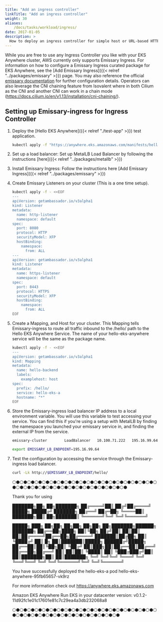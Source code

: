```yaml
---
title: "Add an ingress controller"
linkTitle: "Add an ingress controller"
weight: 30
aliases:
    /docs/tasks/workload/ingress/
date: 2017-01-05
description: >
  How to deploy an ingress controller for simple host or URL-based HTTP routing into workload running in EKS-A
---
```


While you are free to use any Ingress Controller you like with your EKS Anywhere cluster, AWS currently only supports Emissary Ingress.
For information on how to configure a Emissary Ingress curated package for EKS Anywhere, see the [Add Emissary Ingress]({{< relref "../packages/emissary" >}}) page.
You may also reference the official [emissary documentation](https://www.getambassador.io/docs/emissary) for further configuration details. Operators can also leverage the CNI chaining feature from Isovalent where in both Cilium as the CNI and another CNI can work in a chain mode (https://docs.cilium.io/en/v1.13/installation/cni-chaining/).

## Setting up Emissary-ingress for Ingress Controller

1. Deploy the [Hello EKS Anywhere]({{< relref "./test-app" >}}) test application.
    ```bash
    kubectl apply -f "https://anywhere.eks.amazonaws.com/manifests/hello-eks-a.yaml"
    ```

2. Set up a load balancer: Set up MetalLB Load Balancer by following the instructions [here]({{< relref "../packages/metallb" >}})

3. Install Emissary Ingress: Follow the instructions here [Add Emissary Ingress]({{< relref "../packages/emissary" >}})

4. Create Emissary Listeners on your cluster (This is a one time setup).
   
    ```bash
    kubectl apply -f - <<EOF
    ---
    apiVersion: getambassador.io/v3alpha1
    kind: Listener
    metadata:
      name: http-listener
      namespace: default
    spec:
      port: 8080
      protocol: HTTP
      securityModel: XFP
      hostBinding:
        namespace:
          from: ALL
    ---
    apiVersion: getambassador.io/v3alpha1
    kind: Listener
    metadata:
      name: https-listener
      namespace: default
    spec:
      port: 8443
      protocol: HTTPS
      securityModel: XFP
      hostBinding:
        namespace:
          from: ALL
    EOF
    ```

5. Create a Mapping, and Host for your cluster. This Mapping tells Emissary-ingress to route all traffic inbound to the /hello/ path to the Hello EKS Anywhere Service. The name of your hello-eks-anywhere service will be the same as the package name.

    ```bash
    kubectl apply -f - <<EOF
    ---
    apiVersion: getambassador.io/v3alpha1
    kind: Mapping
    metadata:
      name: hello-backend
      labels:
        examplehost: host 
    spec:
      prefix: /hello/
      service: hello-eks-a
      hostname: "*"
    EOF
    ```  
 
6. Store the Emissary-ingress load balancer IP address to a local environment variable. You will use this variable to test accessing your service. You can find this if you're using a setup with MetalLB by finding the namespace you launched your emissary service in, and finding the external IP from the service.

    ```bash
    emissary-cluster        LoadBalancer   10.100.71.222   195.16.99.64   80:31794/TCP,443:31200/TCP

    export EMISSARY_LB_ENDPOINT=195.16.99.64
    ```   
 
1. Test the configuration by accessing the service through the Emissary-ingress load balancer.

    ```bash
    curl -Lk http://$EMISSARY_LB_ENDPOINT/hello/
    ```    
    ⬡⬢⬡⬢⬡⬢⬡⬢⬡⬢⬡⬢⬡⬢⬡⬢⬡⬢⬡⬢⬡⬢⬡⬢⬡⬢⬡⬢⬡⬢⬡⬢⬡⬢⬡⬢⬡⬢⬡⬢⬡⬢⬡⬢⬡⬢⬡⬢⬡⬢⬡⬢⬡⬢⬡⬢⬡⬢⬡⬢⬡⬢⬡⬢⬡⬢⬡⬢⬡⬢

    Thank you for using

    ███████╗██╗  ██╗███████╗
    ██╔════╝██║ ██╔╝██╔════╝
    █████╗  █████╔╝ ███████╗
    ██╔══╝  ██╔═██╗ ╚════██║
    ███████╗██║  ██╗███████║
    ╚══════╝╚═╝  ╚═╝╚══════╝

    █████╗ ███╗   ██╗██╗   ██╗██╗    ██╗██╗  ██╗███████╗██████╗ ███████╗
    ██╔══██╗████╗  ██║╚██╗ ██╔╝██║    ██║██║  ██║██╔════╝██╔══██╗██╔════╝
    ███████║██╔██╗ ██║ ╚████╔╝ ██║ █╗ ██║███████║█████╗  ██████╔╝█████╗
    ██╔══██║██║╚██╗██║  ╚██╔╝  ██║███╗██║██╔══██║██╔══╝  ██╔══██╗██╔══╝
    ██║  ██║██║ ╚████║   ██║   ╚███╔███╔╝██║  ██║███████╗██║  ██║███████╗
    ╚═╝  ╚═╝╚═╝  ╚═══╝   ╚═╝    ╚══╝╚══╝ ╚═╝  ╚═╝╚══════╝╚═╝  ╚═╝╚══════╝

    You have successfully deployed the hello-eks-a pod hello-eks-anywhere-95fb65657-vk9rz

    For more information check out
    https://anywhere.eks.amazonaws.com

    Amazon EKS Anywhere
    Run EKS in your datacenter
    version: v0.1.2-11d92fc1e01c17601e81c7c29ea4a3db232068a8

    ⬡⬢⬡⬢⬡⬢⬡⬢⬡⬢⬡⬢⬡⬢⬡⬢⬡⬢⬡⬢⬡⬢⬡⬢⬡⬢⬡⬢⬡⬢⬡⬢⬡⬢⬡⬢⬡⬢⬡⬢⬡⬢⬡⬢⬡⬢⬡⬢⬡⬢⬡⬢⬡⬢⬡⬢⬡⬢⬡⬢⬡⬢⬡⬢⬡⬢⬡⬢

   ```
